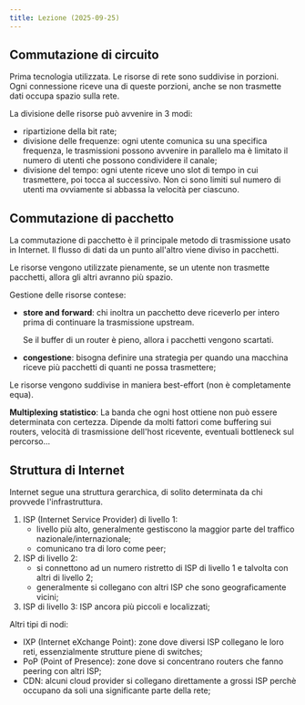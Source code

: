 ```yaml
---
title: Lezione (2025-09-25)
---
```


## Commutazione di circuito

Prima tecnologia utilizzata. Le risorse di rete sono suddivise in porzioni. Ogni
connessione riceve una di queste porzioni, anche se non trasmette dati occupa
spazio sulla rete.

La divisione delle risorse può avvenire in 3 modi:

- ripartizione della bit rate;
- divisione delle frequenze: ogni utente comunica su una specifica frequenza, le
  trasmissioni possono avvenire in parallelo ma è limitato il numero di utenti
  che possono condividere il canale;
- divisione del tempo: ogni utente riceve uno slot di tempo in cui trasmettere,
  poi tocca al successivo. Non ci sono limiti sul numero di utenti ma ovviamente
  si abbassa la velocità per ciascuno.

## Commutazione di pacchetto

La commutazione di pacchetto è il principale metodo di trasmissione usato in
Internet. Il flusso di dati da un punto all'altro viene diviso in pacchetti.

Le risorse vengono utilizzate pienamente, se un utente non trasmette pacchetti,
allora gli altri avranno più spazio.

Gestione delle risorse contese:

- **store and forward**: chi inoltra un pacchetto deve riceverlo per intero
  prima di continuare la trasmissione upstream.

  Se il buffer di un router è pieno, allora i pacchetti vengono scartati.

- **congestione**: bisogna definire una strategia per quando una macchina riceve
  più pacchetti di quanti ne possa trasmettere;

Le risorse vengono suddivise in maniera best-effort (non è completamente equa).

**Multiplexing statistico**: La banda che ogni host ottiene non può essere
determinata con certezza. Dipende da molti fattori come buffering sui routers,
velocità di trasmissione dell'host ricevente, eventuali bottleneck sul
percorso...

## Struttura di Internet

Internet segue una struttura gerarchica, di solito determinata da chi provvede
l'infrastruttura.

1. ISP (Internet Service Provider) di livello 1:
   - livello più alto, generalmente gestiscono la maggior parte del traffico
     nazionale/internazionale;
   - comunicano tra di loro come peer;
2. ISP di livello 2:
   - si connettono ad un numero ristretto di ISP di livello 1 e talvolta con
     altri di livello 2;
   - generalmente si collegano con altri ISP che sono geograficamente vicini;
3. ISP di livello 3: ISP ancora più piccoli e localizzati;

Altri tipi di nodi:

- IXP (Internet eXchange Point): zone dove diversi ISP collegano le loro reti,
  essenzialmente strutture piene di switches;
- PoP (Point of Presence): zone dove si concentrano routers che fanno peering
  con altri ISP;
- CDN: alcuni cloud provider si collegano direttamente a grossi ISP perchè
  occupano da soli una significante parte della rete;
